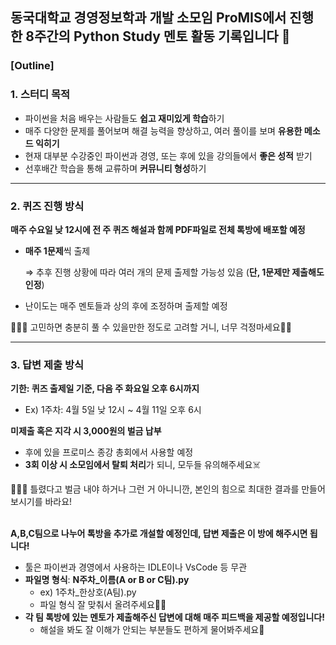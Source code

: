 ## 동국대학교 경영정보학과 개발 소모임 ProMIS에서 진행한 8주간의 Python Study 멘토 활동 기록입니다 📝

### [Outline]

### 1. 스터디 목적

- 파이썬을 처음 배우는 사람들도 **쉽고 재미있게 학습**하기
- 매주 다양한 문제를 풀어보며 해결 능력을 향상하고, 여러 풀이를 보며 **유용한 메소드 익히기**
- 현재 대부분 수강중인 파이썬과 경영, 또는 후에 있을 강의들에서 **좋은 성적** 받기
- 선후배간 학습을 통해 교류하며 **커뮤니티 형성**하기

---

### 2. 퀴즈 진행 방식

 **매주 수요일 낮 12시에 전 주 퀴즈 해설과 함께 PDF파일로 전체 톡방에 배포할 예정**
 
 - **매주 1문제**씩 출제
     
     ⇒  추후 진행 상황에 따라 여러 개의 문제 출제할 가능성 있음 (**단, 1문제만 제출해도 인정**)
     
 - 난이도는 매주 멘토들과 상의 후에 조정하며 출제할 예정

<aside>
👨🏻‍💻  고민하면 충분히 풀 수 있을만한 정도로 고려할 거니, 너무 걱정마세요🤙🏻

</aside>

---

### 3. 답변 제출 방식

 **기한: 퀴즈 출제일 기준, 다음 주 화요일 오후 6시까지**
 
 - Ex) 1주차: 4월 5일 낮 12시 ~ 4월 11일 오후 6시

 **미제출 혹은 지각 시 3,000원의 벌금 납부**
 
 - 후에 있을 프로미스 종강 총회에서 사용할 예정
 - **3회 이상 시 소모임에서 탈퇴 처리**가 되니, 모두들 유의해주세요☠️

<aside>
👨🏻‍💻 틀렸다고 벌금 내야 하거나 그런 거 아니니깐, 본인의 힘으로 
최대한 결과를 만들어보시기를 바라요!
</aside> <br>

 **A,B,C팀으로 나누어 톡방을 추가로 개설할 예정인데, 답변 제출은 이 방에 해주시면 됩니다!**
 
 - 툴은 파이썬과 경영에서 사용하는 IDLE이나 VsCode 등 무관
 - **파일명 형식**: **N주차_이름(A or B or C팀).py**
     - ex) 1주차_한상호(A팀).py
     - 파일 형식 잘 맞춰서 올려주세요🙌🏻
 - **각 팀 톡방에 있는 멘토가 제출해주신 답변에 대해 매주 피드백을 제공할 예정입니다!**
     - 해설을 봐도 잘 이해가 안되는 부분들도 편하게 물어봐주세요💬
